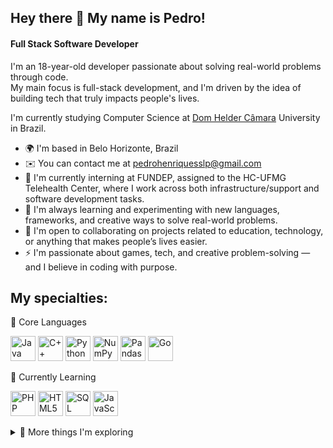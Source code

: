 ## Hey there 👋 My name is Pedro!

#### Full Stack Software Developer

I'm an 18-year-old developer passionate about solving real-world problems through code.  
My main focus is full-stack development, and I'm driven by the idea of building tech that truly impacts people's lives.

I'm currently studying Computer Science at [Dom Helder Câmara](https://domhelder.edu.br/) University in Brazil.

* 🌍  I'm based in Belo Horizonte, Brazil
* ✉️  You can contact me at [pedrohenriquesslp@gmail.com](mailto:pedrohenriquesslp@gmail.com)
* 🚀  I'm currently interning at FUNDEP, assigned to the HC-UFMG Telehealth Center, where I work across both infrastructure/support and software development tasks.
* 🧠  I'm always learning and experimenting with new languages, frameworks, and creative ways to solve real-world problems.  
* 🤝  I'm open to collaborating on projects related to education, technology, or anything that makes people’s lives easier.  
* ⚡  I'm passionate about games, tech, and creative problem-solving — and I believe in coding with purpose.


## My specialties:

🚀 Core Languages
<p align="left"> <img src="https://cdn.jsdelivr.net/gh/devicons/devicon/icons/java/java-original.svg" height="40" alt="Java"/> <img src="https://cdn.jsdelivr.net/gh/devicons/devicon/icons/cplusplus/cplusplus-original.svg" height="40" alt="C++"/> <img src="https://cdn.jsdelivr.net/gh/devicons/devicon/icons/python/python-original.svg" height="40" alt="Python"/> <img src="https://cdn.jsdelivr.net/gh/devicons/devicon/icons/numpy/numpy-original.svg" height="40" alt="NumPy"/> <img src="https://cdn.jsdelivr.net/gh/devicons/devicon/icons/pandas/pandas-original.svg" height="40" alt="Pandas"/> <img src="https://cdn.jsdelivr.net/gh/devicons/devicon/icons/go/go-original.svg" height="40" alt="Go"/> </p>

🌱 Currently Learning
<p align="left"> <img src="https://cdn.jsdelivr.net/gh/devicons/devicon/icons/php/php-original.svg" height="40" alt="PHP"/> <img src="https://cdn.jsdelivr.net/gh/devicons/devicon/icons/html5/html5-original.svg" height="40" alt="HTML5"/> <img src="https://cdn.jsdelivr.net/gh/devicons/devicon/icons/mysql/mysql-original.svg" height="40" alt="SQL"/> <img src="https://cdn.jsdelivr.net/gh/devicons/devicon/icons/javascript/javascript-original.svg" height="40" alt="JavaScript"/> </p>

<details> <summary>🧪 More things I'm exploring</summary>

  
<br><br>🧠 Languages I Will Learn Soon
<p align="left"> <img src="https://cdn.jsdelivr.net/gh/devicons/devicon/icons/c/c-original.svg" height="40" alt="C"/> <img src="https://cdn.jsdelivr.net/gh/devicons/devicon/icons/csharp/csharp-original.svg" height="40" alt="C#"/> <img src="https://cdn.jsdelivr.net/gh/devicons/devicon/icons/css3/css3-original.svg" height="40" alt="CSS3"/> <!-- Htmx não tem ícone oficial, usando placeholder --> <img src="https://img.shields.io/badge/htmx-3D72D7?style=for-the-badge&logoColor=white" height="40" alt="htmx"/> <img src="https://cdn.jsdelivr.net/gh/devicons/devicon/icons/kotlin/kotlin-original.svg" height="40" alt="Kotlin"/> <img src="https://cdn.jsdelivr.net/gh/devicons/devicon/icons/lua/lua-original.svg" height="40" alt="Lua"/> <img src="https://cdn.jsdelivr.net/gh/devicons/devicon/icons/perl/perl-original.svg" height="40" alt="Perl"/> <img src="https://cdn.jsdelivr.net/gh/devicons/devicon/icons/ruby/ruby-original.svg" height="40" alt="Ruby"/> <img src="https://cdn.jsdelivr.net/gh/devicons/devicon/icons/solidity/solidity-original.svg" height="40" alt="Solidity"/> <img src="https://cdn.jsdelivr.net/gh/devicons/devicon/icons/typescript/typescript-original.svg" height="40" alt="TypeScript"/> <img src="https://cdn.jsdelivr.net/gh/devicons/devicon/icons/sqlite/sqlite-original.svg" height="40" alt="SQLite"/> <!-- NoSQL não tem ícone padrão --> <img src="https://img.shields.io/badge/NoSQL-000000?style=for-the-badge&logoColor=white" height="40" alt="NoSQL"/> </p>

🛠️ IDEs I Use
<p align="left"> <img src="https://cdn.jsdelivr.net/gh/devicons/devicon/icons/intellij/intellij-original.svg" height="40" alt="IntelliJ IDEA"/> <img src="https://cdn.jsdelivr.net/gh/devicons/devicon/icons/pycharm/pycharm-original.svg" height="40" alt="PyCharm"/> <img src="https://cdn.jsdelivr.net/gh/devicons/devicon/icons/arduino/arduino-original.svg" height="40" alt="Arduino IDE"/> <img src="https://cdn.jsdelivr.net/gh/devicons/devicon/icons/vscode/vscode-original.svg" height="40" alt="VSCode"/> <img src="https://img.icons8.com/?size=100&id=6RHskkZGRABM&format=png&color=000000" height="40" alt="Sublime Text"/> </p>

🤖 AI Tools I Use
<p align="left"> <img src="https://img.icons8.com/?size=100&id=ka3InxFU3QZa&format=png&color=000000" height="40" alt="ChatGPT"/> <img src="https://img.icons8.com/?size=100&id=zQjzFjPpT2Ek&format=png&color=000000" height="40" alt="Claude"/> <img src="https://img.icons8.com/?size=100&id=5WrDC03cg9ua&format=png&color=000000" height="40" alt="Perplexity"/> <img src="https://simpleicons.org/icons/v0.svg" height="40" alt="V0.dev"/> </p>

🎨 Design Tools
<p align="left"> <img src="https://cdn.jsdelivr.net/gh/devicons/devicon/icons/canva/canva-original.svg" height="40" alt="Canva"/> <img src="https://cdn.jsdelivr.net/gh/devicons/devicon/icons/blender/blender-original.svg" height="40" alt="Blender"/> <img src="https://img.icons8.com/?size=100&id=108781&format=png&color=000000" height="40" alt="Adobe After Effects"/> <img src="https://img.icons8.com/?size=100&id=QaT9iepDXQab&format=png&color=000000" height="40" alt="Adobe Illustrator"/> <img src="https://img.icons8.com/?size=100&id=13675&format=png&color=000000" height="40" alt="Adobe Indesign"/>   <img src="https://img.icons8.com/?size=100&id=e57Y1CnsOasB&format=png&color=000000" height="40" alt="Adobe Premiere Pro"/> <img src="https://img.icons8.com/?size=100&id=13677&format=png&color=000000" height="40" alt="Adobe Photoshop"/>  </p> 

📞 Communication Tools
<p align="left"> <img src="https://img.icons8.com/?size=100&id=zQ92KI7XjZgR&format=png&color=000000" height="40" alt="Microsoft Teams"/> <img src="https://img.icons8.com/?size=100&id=pE97I4t7Il9M&format=png&color=000000" height="40" alt="Google Meet"/> <img src="https://img.icons8.com/?size=100&id=2mIgusGquJFz&format=png&color=000000" height="40" alt="Discord"/> <img src="https://img.icons8.com/?size=100&id=108449&format=png&color=000000" height="40" alt="TeamSpeak"/> <img src="https://img.icons8.com/?size=100&id=82ewLsKHYlLc&format=png&color=000000" height="40" alt="Zoom"/> <img src="https://img.icons8.com/?size=100&id=16713&format=png&color=000000" height="40" alt="WhatsApp"/> </p>

🗂️ Office Suite
<p align="left"> <img src="https://img.icons8.com/?size=100&id=117561&format=png&color=000000" height="40" alt="Microsoft Excel"/> <img src="https://img.icons8.com/?size=100&id=117557&format=png&color=000000" height="40" alt="Microsoft PowerPoint"/> <img src="https://img.icons8.com/?size=100&id=pGHcje298xSl&format=png&color=000000" height="40" alt="Microsoft Word"/> <img src="https://img.icons8.com/?size=100&id=30464&format=png&color=000000" height="40" alt="Google Docs"/> <img src="https://img.icons8.com/?size=100&id=6yIWVyFTE0no&format=png&color=000000" height="40" alt="Google Sheets"/> <img src="https://img.icons8.com/?size=100&id=30462&format=png&color=000000" height="40" alt="Google Slides"/> </p>

💻 Operating Systems
<p align="left"> <img src="https://cdn.jsdelivr.net/gh/devicons/devicon/icons/windows8/windows8-original.svg" height="40" alt="Windows"/> <img src="https://cdn.jsdelivr.net/gh/devicons/devicon/icons/linux/linux-original.svg" height="40" alt="Linux"/> <img src="https://cdn.jsdelivr.net/gh/devicons/devicon/icons/android/android-original.svg" height="40" alt="Android"/> <img src="https://cdn.jsdelivr.net/gh/devicons/devicon/icons/linuxmint/linuxmint-original.svg" height="40" alt="Linux Mint"/> <img src="https://img.icons8.com/?size=100&id=20828&format=png&color=000000" height="40" alt="iOS"/> </p>

## What I don't know, give me a few time 😁

[![peguimasid github stats](https://github-readme-stats.vercel.app/api?username=PedroX-dev&show_icons=true&title_color=fff&icon_color=37aaff&text_color=f8f8f2&bg_color=171c24&count_private=true)](https://github.com/PedroX-dev)](https://github.com/PedroX-dev)

[![Top Langs](https://github-readme-stats.vercel.app/api/top-langs/?username=PedroX-dev&layout=compact&title_color=fff&text_color=f8f8f2&hide=java&bg_color=171c24)](https://github.com/PedroX-dev)


#### Socials

<p align="left">
  <a href="https://discord.com/users/443041665192558600" target="_blank" rel="noreferrer"><img src="https://raw.githubusercontent.com/danielcranney/readme-generator/main/public/icons/socials/discord.svg" width="32" height="32" /></a>
  <a href="https://github.com/PedroX-dev" target="_blank" rel="noreferrer"><img src="https://raw.githubusercontent.com/danielcranney/readme-generator/main/public/icons/socials/github-dark.svg" width="32" height="32" /></a>
  <a href="https://www.linkedin.com/in/pedro-henrique-dos-santos-souza-link/" target="_blank" rel="noreferrer"><img src="https://raw.githubusercontent.com/danielcranney/readme-generator/main/public/icons/socials/linkedin.svg" width="32" height="32" /></a>
</p>
